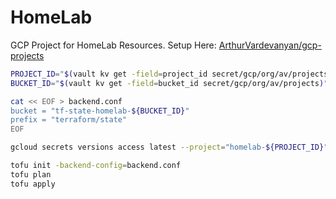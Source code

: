 # HomeLab

GCP Project for HomeLab Resources.
Setup Here: [ArthurVardevanyan/gcp-projects](https://github.com/ArthurVardevanyan/gcp-projects/commit/58d4d966c6b7af2fe406ae1bdbd4ced9237d2180)

```bash
PROJECT_ID="$(vault kv get -field=project_id secret/gcp/org/av/projects)"
BUCKET_ID="$(vault kv get -field=bucket_id secret/gcp/org/av/projects)"

cat << EOF > backend.conf
bucket = "tf-state-homelab-${BUCKET_ID}"
prefix = "terraform/state"
EOF

gcloud secrets versions access latest --project="homelab-${PROJECT_ID}" --out-file="/tmp/zitadel.json" --secret zitadel_pipeline

tofu init -backend-config=backend.conf
tofu plan
tofu apply
```
